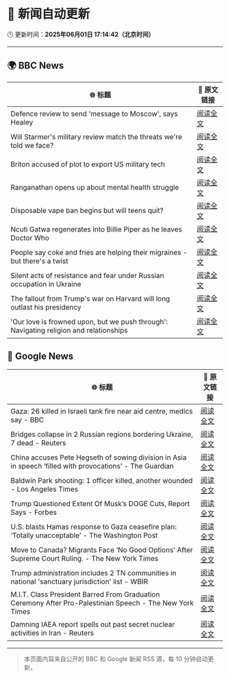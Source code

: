 # 🧠 新闻自动更新

🕒 更新时间：**2025年06月01日 17:14:42（北京时间）**

---

## 🌍 BBC News

| 🌐 标题 | 🔗 原文链接 |
|--------|-------------|
| Defence review to send 'message to Moscow', says Healey | [阅读全文](https://www.bbc.com/news/articles/cq69vqpp2l4o) |
| Will Starmer's military review match the threats we're told we face? | [阅读全文](https://www.bbc.com/news/articles/c3e50g0vzl5o) |
| Briton accused of plot to export US military tech | [阅读全文](https://www.bbc.com/news/articles/c0qg4q87p1zo) |
| Ranganathan opens up about mental health struggle | [阅读全文](https://www.bbc.com/news/articles/cy8np7zzdl3o) |
| Disposable vape ban begins but will teens quit? | [阅读全文](https://www.bbc.com/news/articles/c80kxx2xr77o) |
| Ncuti Gatwa regenerates into Billie Piper as he leaves Doctor Who | [阅读全文](https://www.bbc.com/news/articles/clyvzy82l4no) |
| People say coke and fries are helping their migraines - but there's a twist | [阅读全文](https://www.bbc.com/news/articles/c23mrl5x53ro) |
| Silent acts of resistance and fear under Russian occupation in Ukraine | [阅读全文](https://www.bbc.com/news/articles/czj40rn8k0wo) |
| The fallout from Trump's war on Harvard will long outlast his presidency | [阅读全文](https://www.bbc.com/news/articles/c0ln9lexyedo) |
| 'Our love is frowned upon, but we push through': Navigating religion and relationships | [阅读全文](https://www.bbc.com/news/articles/c8xg5ypwdpyo) |

## 📰 Google News

| 🌐 标题 | 🔗 原文链接 |
|--------|-------------|
| Gaza: 26 killed in Israeli tank fire near aid centre, medics say - BBC | [阅读全文](https://news.google.com/rss/articles/CBMiWkFVX3lxTE40RmtFTFBWSndMeUNwbUNOeTN2emowakt6RktUSGRLU3BOUEp1MjVUbEpzd2R1TXZrekNVZXdWcHJqLWNYM0xBRVo0cGh1SUF5a2VtM2ltYXpHZ9IBX0FVX3lxTE9YWVE4bEJTTVVyLUtPM3dBNWY2UHprREdURXBuOFFoQ08ycDkxQ19zSnNyWUdDV2hZczMxeXpNcXFqS2tSZlFFSmVNd3pQakVCckdWU3loRmNfR0F3N2dj?oc=5) |
| Bridges collapse in 2 Russian regions bordering Ukraine, 7 dead - Reuters | [阅读全文](https://news.google.com/rss/articles/CBMitwFBVV95cUxPQ1gzTTRDUXRPd1ZRMndVTWlQd0lOUzQ3VHJMTGQ1UW02dzMxY01aSFNtSWxDcVhCVzJCcUxkazFja010U1VYYUVuRUJOZ3dfWU1pbWVqVlVUcTJYRzhvUF90RlN2blQzQ1JPQjcwcDN4T2ExNzFrWXY0ODJWaE5fMVVJTlplbU91SGlqdDJLeGlwM0EyUWJCQy05bDI2YjJBRVNhZkhReXRPZFhLT1c2Q2dGdzV4N2M?oc=5) |
| China accuses Pete Hegseth of sowing division in Asia in speech ‘filled with provocations’ - The Guardian | [阅读全文](https://news.google.com/rss/articles/CBMizwFBVV95cUxNQ0I4aFQyU3RwRk05X2I2WWZ6QXBEUHR0WUIycExhN2R1QTNyUFJLT0VUanNEbmZBTUtoM2s5a0E1RVVTVWVWSkhqZzhWY211MVZhUmNxVmZ2VVQtdVk5YktES053d2RobU5wdTYtelZsVk9RN1VPSTZ3VkhDTVlfMzFGOTVwRGUxODQzVDNGZFVpZGFFWWpNLXVWRHlnTzItaE1iMmxYVFdfblQ5MkNyWFBhUUhiYUlkWlZubE9Ibm9IeDF1bmtrTUJpRzRVOXc?oc=5) |
| Baldwin Park shooting: 1 officer killed, another wounded - Los Angeles Times | [阅读全文](https://news.google.com/rss/articles/CBMilAFBVV95cUxNQ1FDWHp2QUxSQndEdGpiUXFlR21uamJENTd5b2tQNEwwRGlXdmxUX1o0QWJXR1hfYkJOeURpblFmWW5hMG1KVkMzQS1vbHBrcXhkZ2tfQ2VBYWFlYmhraUd3TUdQa0VvMjdaTDYzR2M3aUROcmREdTFRVDE4MFhxay1SeExHQlQ1Yk51Q0dtQ2tXMlNr?oc=5) |
| Trump Questioned Extent Of Musk’s DOGE Cuts, Report Says - Forbes | [阅读全文](https://news.google.com/rss/articles/CBMi2wFBVV95cUxOSlZJdHVSWjRLalBVV2RTMEJPTm14OC0zUHdwbGlSUUVkLS1Rc2E1c0ttOGFNS1dCdks2TVZqM0JRS1pjOUZPdGdrMnFDQ2Q2NU00TC1sWmY4WWo2bG5laHJ2TWFpZWJScTlqREFMVFZpZy1FbFBZUXgzeHp3RDZsSGRGSmdCRVVHUFRscDdlSkNIQWV6MjJ4U21GdGtvS2pFdUxDOUlXeUN5cWpQME5BOU1iNmIyLWVLeERKWEZhVENGYTg1YUlmVmVXa2NGN25haGNqWlJhS1pRY2M?oc=5) |
| U.S. blasts Hamas response to Gaza ceasefire plan: ‘Totally unacceptable’ - The Washington Post | [阅读全文](https://news.google.com/rss/articles/CBMijgFBVV95cUxOcHlhYXBERGN1WmVyUFE5cGlYN2NhbkE0VWQ5dlhLZGotbGxsMi1aeHdfVmpFZW1pY2VwOG90NmloakhWM2JRYlRPREROV2FST1lwTk1NNWxFVjZ4VjR2NUh6SzNFdW9kZm9lcEpXN2JaaXZYMG1qd256VGF0RXAzTy1yVHRtVHEyQk8xcGxn?oc=5) |
| Move to Canada? Migrants Face ‘No Good Options’ After Supreme Court Ruling. - The New York Times | [阅读全文](https://news.google.com/rss/articles/CBMilgFBVV95cUxOQkJXMV9abmpEVzBnSS1uWUV3bEdiVzRXbUhQWE9NZ3lVVWhTdjAtQVZvYWx2aElCVnlHOTdfYUhDUS1zVF81Yi1yTHo3ei1haVVIV2dWRThzNnVoYW1IeURjelR4ekVldW9MQWwwZm1SMWNDc2JXWHJmZEFQUlpmcGxneXNZd1pDVm5hWjhHODM5SkFOcXc?oc=5) |
| Trump administration includes 2 TN communities in national 'sanctuary jurisdiction' list - WBIR | [阅读全文](https://news.google.com/rss/articles/CBMi5wFBVV95cUxPODBhQnhXWjdHblBKWjJ0RURPY3VJRTFuNHVvTUE2LWRRVmRfZmE0SlZ6NXVHRFF2VGctU3FLU25wZWNZUHhnd0ljUEJ5d0RxUHQxQ0NrMkZMUnBHOG8tMXVPamJVa1hnZFdhRnhjd1BvdDdYMXlpU1NHbkNJcndPZldkZmxESllTVjJJQllBZkMxU2I1RjE2VkpFU3hQbWNvcU9DQjR1MjdqMEJSRVd4dFJTU3pNNFRtVXdrelRiSFdYTGFOU1d5NDRlM0xzNklqUWNETWdaRG1iUzg2YkxoTTNUY2tMWUk?oc=5) |
| M.I.T. Class President Barred From Graduation Ceremony After Pro-Palestinian Speech - The New York Times | [阅读全文](https://news.google.com/rss/articles/CBMia0FVX3lxTE5MMkw2bUZOQU1CaVRjZkxEbGxTaUl6ZnBHUjJuN2I1a3pxYl8xNXVGamhaVGoyM0ZWQnhwcjdSaExDNExmN2xTcW5HYWF2SG5aLThhMnhrdWxpRTdyU2lydXVWR1A0M2N1emR3?oc=5) |
| Damning IAEA report spells out past secret nuclear activities in Iran - Reuters | [阅读全文](https://news.google.com/rss/articles/CBMiwgFBVV95cUxPLW1TRTNuR1RfSUhUaGl6ajI1SXhKQnYxdFhlalFEanhGX1pmTGN4MGlGTHo5cTlHT0M4ekc1M3JBRGxEalBCcjdyREN6WUlFM3hILWhoTFBBRGg2RDBLQWJab0hoVzRZODVUTTdKREp3QWVCc0lpOWtHMXF4bFZaeE5NYS1xeTkwazk5WDRMRUFramZlMkZoZ3Q0YXJsU0VoTHIxQVZQbE1PaERxb0FicGNzY1dqd0hNbFk0QUZobGpnUQ?oc=5) |

---
> 本页面内容来自公开的 BBC 和 Google 新闻 RSS 源，每 10 分钟自动更新。